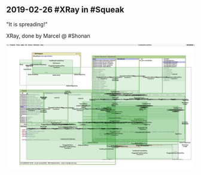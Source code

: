 ## 2019-02-26 #XRay in #Squeak

"It is spreading!"

XRay, done by Marcel @ #Shonan

![](XRay_Squeak.png)

<pre>
<lively-import src="xray.1.cs"></lively-import>
</pre>